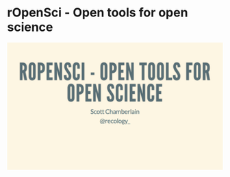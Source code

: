 

# rOpenSci - Open tools for open science

[![link to presentation](intro_slides.png)](http://ropensci.github.io/workshops-unc-2014-02/00-introduction/intro_slides/index.html)

